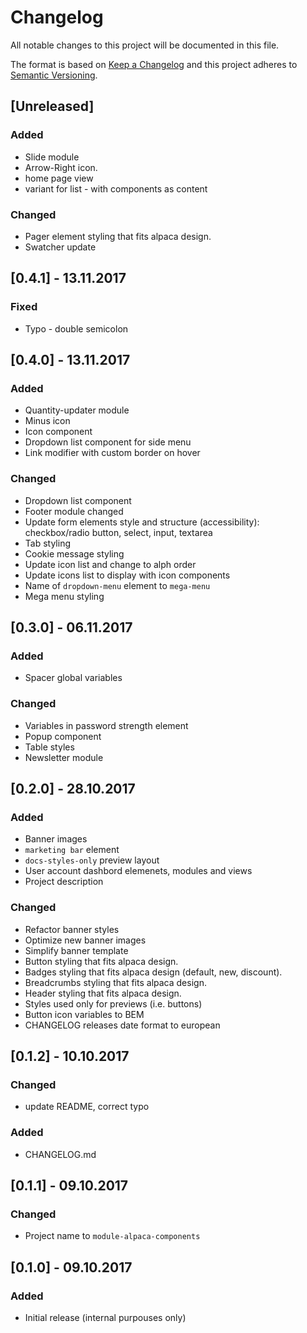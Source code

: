 # Changelog
All notable changes to this project will be documented in this file.

The format is based on [Keep a Changelog](http://keepachangelog.com/en/1.0.0/)
and this project adheres to [Semantic Versioning](http://semver.org/spec/v2.0.0.html).

## [Unreleased]
### Added
 - Slide module
 - Arrow-Right icon.
 - home page view
 - variant for list - with components as content

### Changed
 - Pager element styling that fits alpaca design.
 - Swatcher update

## [0.4.1] - 13.11.2017
### Fixed
- Typo - double semicolon

## [0.4.0] - 13.11.2017
### Added
 - Quantity-updater module
 - Minus icon
 - Icon component
 - Dropdown list component for side menu
 - Link modifier with custom border on hover

### Changed
 - Dropdown list component
 - Footer module changed
 - Update form elements style and structure (accessibility): checkbox/radio button, select, input, textarea
 - Tab styling
 - Cookie message styling
 - Update icon list and change to alph order
 - Update icons list to display with icon components
 - Name of `dropdown-menu` element to `mega-menu`
 - Mega menu styling

## [0.3.0] - 06.11.2017
### Added
- Spacer global variables

### Changed
 - Variables in password strength element
 - Popup component
 - Table styles
 - Newsletter module

## [0.2.0] - 28.10.2017
### Added
 - Banner images
 - `marketing bar` element
 - `docs-styles-only` preview layout
 - User account dashbord elemenets, modules and views
 - Project description

### Changed
 - Refactor banner styles
 - Optimize new banner images
 - Simplify banner template
 - Button styling that fits alpaca design.
 - Badges styling that fits alpaca design (default, new, discount).
 - Breadcrumbs styling that fits alpaca design.
 - Header styling that fits alpaca design.
 - Styles used only for previews (i.e. buttons)
 - Button icon variables to BEM
 - CHANGELOG releases date format to european

## [0.1.2] - 10.10.2017
### Changed
 - update README, correct typo

### Added
 - CHANGELOG.md

## [0.1.1] - 09.10.2017
### Changed
 - Project name to `module-alpaca-components`

## [0.1.0] - 09.10.2017
### Added
 - Initial release (internal purpouses only)
